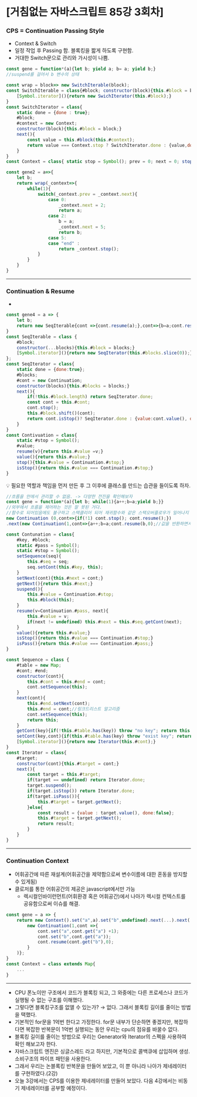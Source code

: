 # [거침없는 자바스크립트 85강 3회차]

### CPS = Continuation Passing Style

- Context & Switch
- 일정 작업 후 Passing 함. 블록킹을 짧게 하도록 구현함. 
- 거대한 Switch문으로 관리와 가시성이 나쁨.

```jsx
const gene = function*(a){let b; yield a; b= a; yield b;}
//suspend를 걸어서 b 변수의 상태
```

```jsx
const wrap = block=> new SwitchIterable(block);
const SwitchIterable = class{#block; constructor(block){this.#block = block;}
	[Symbol.iterator](){return new SwichIterator(this.#block);}
}
const SwitchIterator = class{
	static done = {done : true};
	#block;
	#context = new Context;
	constructor(block){this.#block = block;}
	next(){
		const value = this.#block(this.#context);
		return value === Context.stop ? SwitchIterator.done : {value,done:false}
	}
}
const Context = class{ static stop = Symbol(); prev = 0; next = 0; stop(){return Context.stop;}}

const gene2 = a=>{
	let b;
	return wrap(_context=>{
		while(1){
			switch(_context.prev = _context.next){
				case 0:
					_context.next = 2;
					return a;
				case 2:
					b = a;
					_context.next = 5;
					return b;
				case 5:
				case "end" :
					return _context.stop();
			}
		}
	}
}

```

---

### Continuation & Resume

- 

```jsx
const gene4 = a => {
	let b;
	return new SeqIterable{cont =>{cont.resume(a);},cont=>{b=a;cont.resume(b);}}
}
const SeqIterable = class {
	#block;
	constructor(...blocks){this.#block = blocks;}
	[Symbol.iterator](){return new SeqIterator(this.#blocks.slice(0));}
};
const SeqIterator = class{
	static done = {done:true};
	#blocks;
	#cont = new Continuation;
	constructor(blocks){this.#blocks = blocks;}
	next(){
		if(!this.#block.length) return SeqIterator.done;
		const cont = this.#cont;
		cont.stop();
		this.#block.shift()(cont);
		return cont.isStop()? SeqIterator.done : {value:cont.value(), done:false};
	}
}
const Contivuation = class{
	static #stop = Symbol();
	#value;
	resume(v){return this.#value =v;}
	value(){return this.#value;}
	stop(){this.#value = Continuation.#stop;}
	isStop(){return this.#value === Continuation.#stop;}
}
```

<aside>
💡 필요한 역할과 책임을 먼저 만든 후 그 이후에 클래스를 만드는 습관을 들이도록 하자.

</aside>

```jsx
//흐름을 안에서 관리할 수 없음. -> 다양한 전진을 확인해보자
const gene = function*(a){let b; while(1){a++;b=a;yield b;}}
//외부에서 흐름을 제어하는 것은 잘 못된 거다.
//함수로 되어있음에도 불구하고 스택클리어 되어 재귀함수와 같은 스택오버플로우가 일어나지 않는다.
new Continuation (0,cont=>{if(!1) cont.stop(); cont.resume();})
.next(new Continuation(1,cont=>{a++;b=a;cont.resume(b,0);//값을 반환하면서 특정 컨티뉴에이션으로 이동}));
```

```jsx
const Contunation = class{
	#key, #block;
	static #pass = Symbol();
	static #stop = Symbol();
	setSequence(seq){
		this.#seq = seq;
		seq.setCont(this.#key, this);
	}
	setNext(cont){this.#next = cont;}
	getNext(){return this.#next;}
	suspend(){
		this.#value = Continuation.#stop;
		this.#block(this);
	}
	resume(v=Continuation.#pass, next){
		this.#value = v;
		if(next != undefined) this.#next = this.#seq.getCont(next);
	}
	value(){return this.#value;}
	isStop(){return this.#value === Continuation.#stop;}
	isPass(){return this.#value === Continuation.#pass;}
}
```

```jsx
const Sequence = class {
	#table = new Map;
	#cont; #end;
	constructor(cont){
		this.#cont = this.#end = cont;
		cont.setSequence(this);
	}
	next(cont){
		this.#end.setNext(cont);
		this.#end = cont;//링크드리스트 알고리즘
		cont.setSequence(this);
		return this;
	}
	getCont(key){if(!this.#table.has(key)) throw "no key"; return this.#table.get(key);}
	setCont(key,cont){if(this.#table.has(key) throw "exist key"; return this.#table.set(key,cont);}
	[Symbol.iterator](){return new Iterator(this.#cont);}
}
const Iterator = class{
	#target;
	constructor(cont){this.#target = cont;}
	next(){
		const target = this.#target;
		if(target == undefined) return Iterator.done;
		target.suspend();
		if(target.isStop()) return Iterator.done;
		if(target.isPass()){
			this.#target = target.getNext();
		}else{
			const result = {value : target.value(), done:false};
			this.#target = target.getNext();
			return result;
		}
	}
}
```

---

### Continuation Context

- 어휘공간에 따른 재설계(어휘공간을 제약함으로써 변수이름에 대한 혼동을 방지할 수 있게됨)
- 클로저를 통한 어휘공간의 제공은 javascript에서만 가능
    - 렉시컬인바이런먼트(어휘환경 혹은 어휘공간)에서 나아가 렉시컬 컨텍스트를 공유함으로써 이슈를 해결.

```jsx
const gene = a => {
	return new Context().set("a",a).set("b",undefined).next(...).next(
		new Continuation(1,cont =>{
			cont.set("a",cont.get("a") +1);
			cont.set("b",cont.get("a"));
			cont.resume(cont.get("b"),0); 
		}
	)};
}
const Context = class extends Map{
	...
}
```

---

- CPU 폰노이만 구조에서 코드가 블록킹 되고, 그 와중에는 다른 프로세스나 코드가 실행될 수 없는 구조를 이해했다.
- 그렇다면 블록킹구조를 없앨 수 있는가? → 없다. 그래서 블록킹 길이를 줄이는 방법을 택했다.
- 기본적인 for문을 1억번 한다고 가정한다. for문 내부가 단순하면 좋겠지만, 복잡하다면 복잡한 반복문이 1억번 실행되는 동안 우리는 cpu의 점유를 바꿀수 없다.
- 블록킹 길이를 줄이는 방법으로 우리는 Generator와 Iterator의 스펙을 사용하여 확인 해보고자 한다.
- 자바스크립트 엔진은 싱글스레드 라고 하지만, 기본적으로 콜백큐에 삽입하며 생성.소비구조의 파이프 패턴을 사용한다.
- 그래서 우리는 논블록킹 반복문을 만들어 보았고, 이 뿐 아니라 나아가 제네레이터를 구현하였다.(2강)
- 오늘 3강에서는 CPS를 이용한 제네레이터를 만들어 보았다. 다음 4강에서는 비동기 제네레이터를 공부할 예정이다.